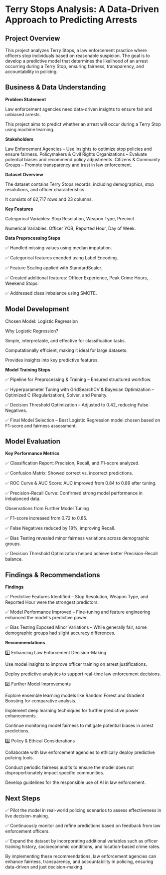 # **Terry Stops Analysis: A Data-Driven Approach to Predicting Arrests**

## **Project Overview**

This project analyzes Terry Stops, a law enforcement practice where officers stop individuals based on reasonable suspicion.
The goal is to develop a predictive model that determines the likelihood of an arrest occurring during a Terry Stop, ensuring fairness, transparency, and accountability in policing.

## **Business & Data Understanding**

**Problem Statement**

Law enforcement agencies need data-driven insights to ensure fair and unbiased arrests.

This project aims to predict whether an arrest will occur during a Terry Stop using machine learning.

**Stakeholders**

Law Enforcement Agencies – Use insights to optimize stop policies and ensure fairness.
Policymakers & Civil Rights Organizations – Evaluate potential biases and recommend policy adjustments.
Citizens & Community Groups – Promote transparency and trust in law enforcement.

**Dataset Overview**

The dataset contains Terry Stops records, including demographics, stop resolutions, and officer characteristics.

It consists of 62,717 rows and 23 columns.

**Key Features**

Categorical Variables: Stop Resolution, Weapon Type, Precinct.

Numerical Variables: Officer YOB, Reported Hour, Day of Week.

**Data Preprocessing Steps**

✅ Handled missing values using median imputation.

✅ Categorical features encoded using Label Encoding.

✅ Feature Scaling applied with StandardScaler.

✅ Created additional features: Officer Experience, Peak Crime Hours, Weekend Stops.

✅ Addressed class imbalance using SMOTE.

## **Model Development**

Chosen Model: Logistic Regression

Why Logistic Regression?

Simple, interpretable, and effective for classification tasks.

Computationally efficient, making it ideal for large datasets.

Provides insights into key predictive features.

**Model Training Steps**

✅ Pipeline for Preprocessing & Training – Ensured structured workflow.

✅ Hyperparameter Tuning with GridSearchCV & Bayesian Optimization – Optimized C (Regularization), Solver, and Penalty.

✅ Decision Threshold Optimization – Adjusted to 0.42, reducing False Negatives.

✅ Final Model Selection – Best Logistic Regression model chosen based on F1-score and fairness assessment.

## **Model Evaluation**

**Key Performance Metrics**

✅ Classification Report: Precision, Recall, and F1-score analyzed.

✅ Confusion Matrix: Showed correct vs. incorrect predictions.

✅ ROC Curve & AUC Score: AUC improved from 0.84 to 0.89 after tuning.

✅ Precision-Recall Curve: Confirmed strong model performance in imbalanced data.

Observations from Further Model Tuning

✅ F1-score increased from 0.72 to 0.85.

✅ False Negatives reduced by 18%, improving Recall.

✅ Bias Testing revealed minor fairness variations across demographic groups.

✅ Decision Threshold Optimization helped achieve better Precision-Recall balance.

## **Findings & Recommendations**

**Findings**

✅ Predictive Features Identified – Stop Resolution, Weapon Type, and Reported Hour were the strongest predictors.

✅ Model Performance Improved – Fine-tuning and feature engineering enhanced the model's predictive power.

✅ Bias Testing Exposed Minor Variations – While generally fair, some demographic groups had slight accuracy differences.

**Recommendations**

1️⃣ Enhancing Law Enforcement Decision-Making

Use model insights to improve officer training on arrest justifications.

Deploy predictive analytics to support real-time law enforcement decisions.

2️⃣ Further Model Improvements

Explore ensemble learning models like Random Forest and Gradient Boosting for comparative analysis.

Implement deep learning techniques for further predictive power enhancements.

Continue monitoring model fairness to mitigate potential biases in arrest predictions.

3️⃣ Policy & Ethical Considerations

Collaborate with law enforcement agencies to ethically deploy predictive policing tools.

Conduct periodic fairness audits to ensure the model does not disproportionately impact specific communities.

Develop guidelines for the responsible use of AI in law enforcement.

## **Next Steps**

✅ Pilot the model in real-world policing scenarios to assess effectiveness in live decision-making.

✅ Continuously monitor and refine predictions based on feedback from law enforcement officers.

✅ Expand the dataset by incorporating additional variables such as officer training history, socioeconomic conditions, and location-based crime rates.

By implementing these recommendations, law enforcement agencies can enhance fairness, transparency, and accountability in policing, ensuring data-driven and just decision-making.